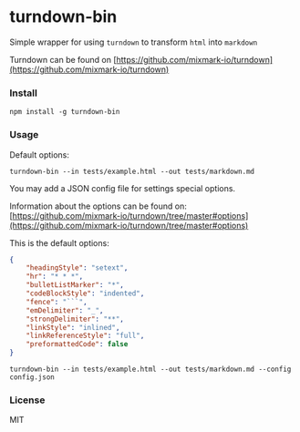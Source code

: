# turndown-bin

Simple wrapper for using `turndown` to transform `html` into `markdown`

Turndown can be found on [https://github.com/mixmark-io/turndown](https://github.com/mixmark-io/turndown)

### Install

    npm install -g turndown-bin


### Usage

Default options: 

    turndown-bin --in tests/example.html --out tests/markdown.md

You may add a JSON config file for settings special options. 

Information about the options can be found on: [https://github.com/mixmark-io/turndown/tree/master#options](https://github.com/mixmark-io/turndown/tree/master#options)

This is the default options: 

```json
{
    "headingStyle": "setext",
    "hr": "* * *",
    "bulletListMarker": "*",
    "codeBlockStyle": "indented",
    "fence": "```",
    "emDelimiter": "_",
    "strongDelimiter": "**",
    "linkStyle": "inlined",
    "linkReferenceStyle": "full",
    "preformattedCode": false
}
```

    turndown-bin --in tests/example.html --out tests/markdown.md --config config.json


### License

MIT